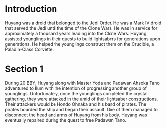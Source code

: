 # Introduction

Huyang was a droid that belonged to the Jedi Order.
He was a Mark IV droid that served the Jedi until the time of the Clone Wars.
He was in service for approximately a thousand years leading into the Clone Wars.
Huyang assisted younglings in their quests to build lightsabers for generations upon generations.
He helped the younglings construct them on the Crucible, a Paladin-Class Corvette.

# Section 1

During 20 BBY, Huyang along with Master Yoda and Padawan Ahsoka Tano adventured to Ilum with the intention of progressing another group of younglings.
Unfortunately, once the younglings completed the crystal gathering, they were attacked in the amid of their lightsaber constructions.
Their attackers would be Hondo Ohnaka and his band of pirates.
The pirates boarded the ship and began their assault.
One of them managed to disconnect the head and arms of Huyang from his body.
Huyang was eventually repaired during the quest to free Padawan Tano.

